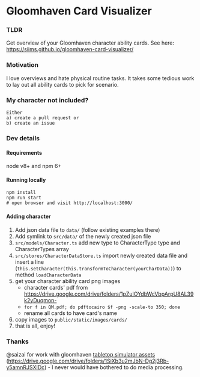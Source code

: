 # Gloomhaven Card Visualizer

### TLDR
Get overview of your Gloomhaven character ability cards. See here: https://siims.github.io/gloomhaven-card-visualizer/

### Motivation
I love overviews and hate physical routine tasks. It takes some tedious work to lay out all ability cards to pick for scenario.

### My character not included?
```
Either
a) create a pull request or
b) create an issue
```

### Dev details
#### Requirements

node v8+ and npm 6+

#### Running locally
```
npm install
npm run start
# open browser and visit http://localhost:3000/
```
#### Adding character
1. Add json data file to `data/` (follow existing examples there)
2. Add symlink to `src/data/` of the newly created json file
3. `src/models/Character.ts` add new type to CharacterType type and CharacterTypes array
4. `src/stores/CharacterDataStore.ts` import newly created data file and insert a line (`this.setCharacter(this.transformToCharacter(yourCharData))`) to method `loadCharacterData`
5. get your character ability card png images
   * character cards' pdf from https://drive.google.com/drive/folders/1pZulOYdbWcVbpArpU8AL39k2yDuqmon-
   * `for f in QM.pdf; do pdftocairo $f -png -scale-to 350; done`
   * rename all cards to have card's name
6. copy images to `public/static/images/cards/`
7. that is all, enjoy!
### Thanks
@saizai for work with gloomhaven [tabletop simulator assets](https://github.com/saizai/gloomhaven_tts) (https://drive.google.com/drive/folders/1SiXb3u2mJbN-Dg2j3Rb-y5amnRJSXIDc) - I never would have bothered to do media processing.
